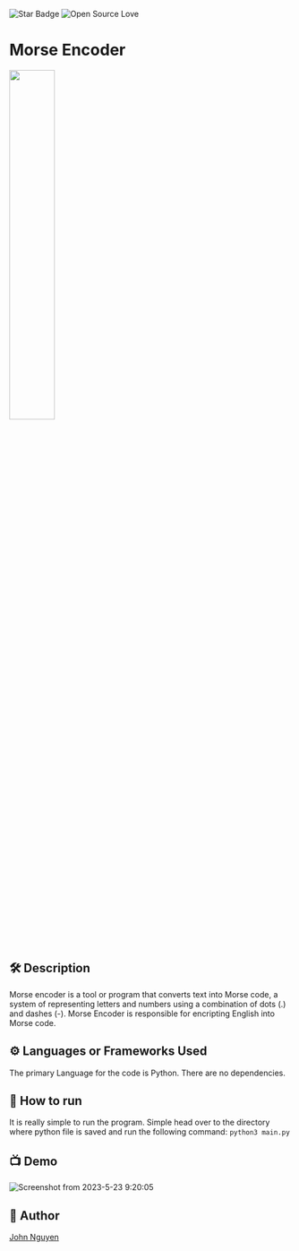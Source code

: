 <!--Please do not remove this part-->
![Star Badge](https://img.shields.io/static/v1?label=%F0%9F%8C%9F&message=If%20Useful&style=style=flat&color=BC4E99)
![Open Source Love](https://badges.frapsoft.com/os/v1/open-source.svg?v=103)
# Morse Encoder

<img src = "https://www.google.com/url?sa=i&url=https%3A%2F%2Fcapitalizemytitle.com%2Fmorse-code-translator%2F&psig=AOvVaw3xqICQMziL05B5e0CpJaQ5&ust=1684933797276000&source=images&cd=vfe&ved=0CBAQjRxqFwoTCJDCz9fCi_8CFQAAAAAdAAAAABAG" width="40%" height="40%">

## 🛠️ Description
Morse encoder is a tool or program that converts text into Morse code, a system of representing letters and numbers using a combination of dots (.) and dashes (-). Morse Encoder is responsible for encripting English into Morse code.

## ⚙️ Languages or Frameworks Used
The primary Language for the code is Python. There are no dependencies.

## 🌟 How to run
It is really simple to run the program. Simple head over to the directory where python file is saved and run the following command:
```python3 main.py```

## 📺 Demo
![Screenshot from 2023-5-23 9:20:05 ](https://github.com/JohnN310/python-mini-project/blob/main/Encode_Morse.py/morse_encoder.png)

## 🤖 Author
<a href="https://github.com/JohnN310">John Nguyen

